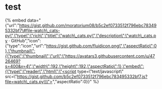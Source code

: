 # test

{% embed data="{\"url\":\"https://gist.github.com/moratorium08/b5c2ef0733512f796ebc783495332bf7\#file-watch\_cats-py\",\"type\":\"rich\",\"title\":\"watch\_cats.py\",\"description\":\"watch\_cats.py · GitHub\",\"icon\":{\"type\":\"icon\",\"url\":\"https://gist.github.com/fluidicon.png\",\"aspectRatio\":0},\"thumbnail\":{\"type\":\"thumbnail\",\"url\":\"https://avatars3.githubusercontent.com/u/4726469?s=400&v=4\",\"width\":192,\"height\":192,\"aspectRatio\":1},\"embed\":{\"type\":\"reader\",\"html\":\"<script type=\\\"text/javascript\\\" src=\\\"https://gist.github.com/b5c2ef0733512f796ebc783495332bf7.js?file=watch\_cats.py\\\"></script>\",\"aspectRatio\":0}}" %}

